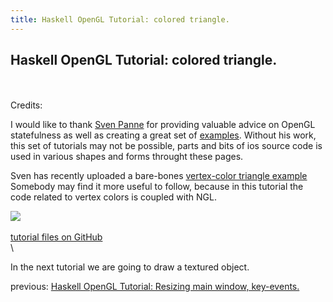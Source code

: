 ```yaml
---
title: Haskell OpenGL Tutorial: colored triangle.
---
```


## Haskell OpenGL Tutorial: colored triangle. 
\
\
Credits:

I would like to thank [Sven Panne](https://github.com/svenpanne )
for providing valuable advice on OpenGL statefulness
as well as creating a great set of [examples](https://github.com/haskell-opengl/GLUT/blob/master/examples/RedBook8/Chapter01/Triangles.hs).
Without his work, this set of tutorials may not be possible,
parts and bits of ios source code is used in various shapes and forms throught these pages.

Sven has recently uploaded a bare-bones [vertex-color triangle example](https://github.com/haskell-opengl/GLUT/tree/master/examples/Misc/ColorTriangle)
Somebody may find it more useful to follow, because in this tutorial the code related to vertex colors is coupled with NGL.


![](../images/tutorial04.png)
\
\
[tutorial files on GitHub](https://github.com/madjestic/Haskell-OpenGL-Tutorial/tree/master/tutorial04)
\
\

In the next tutorial we are going to draw a textured object.

previous: [Haskell OpenGL Tutorial: Resizing main window, key-events.](../posts/2013-12-30-post-post-modern-opengl-in-haskell-3.html)
